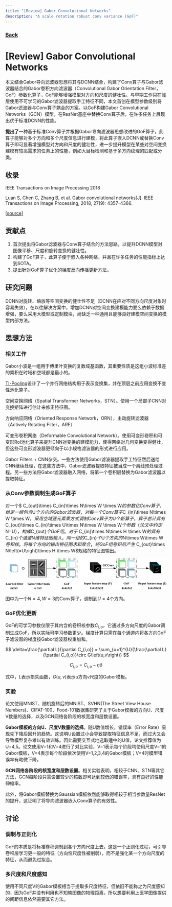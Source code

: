 ```yaml
---
title: "[Review] Gabor Convolutional Networks"
description: "A scale rotation robust conv variance (GoF)"
---
```


<!--KaTeX-->
  <link rel="stylesheet" href="https://cdn.jsdelivr.net/npm/katex@0.12.0/dist/katex.min.css" integrity="sha384-AfEj0r4/OFrOo5t7NnNe46zW/tFgW6x/bCJG8FqQCEo3+Aro6EYUG4+cU+KJWu/X" crossorigin="anonymous">

  <script defer src="https://cdn.jsdelivr.net/npm/katex@0.12.0/dist/katex.min.js" integrity="sha384-g7c+Jr9ZivxKLnZTDUhnkOnsh30B4H0rpLUpJ4jAIKs4fnJI+sEnkvrMWph2EDg4" crossorigin="anonymous"></script>
  <script defer src="https://cdn.jsdelivr.net/npm/katex@0.12.0/dist/contrib/auto-render.min.js" integrity="sha384-mll67QQFJfxn0IYznZYonOWZ644AWYC+Pt2cHqMaRhXVrursRwvLnLaebdGIlYNa" crossorigin="anonymous"></script>
  <script>
      document.addEventListener("DOMContentLoaded", function() {
          renderMathInElement(document.body, {
              // ...options...
          });
      });
  </script>
### [Back](https://cs1807cwy.github.io/research/paper%20reviews)

# [Review] Gabor Convolutional Networks

本文结合Gabor导向滤波器思想将其与DCNN结合，构建了Conv算子与Gabor滤波器结合的Gabor卷积方向滤波器（Convolutional Gabor Orientation Filter，GoF）参数化算子，GoF能够增强模型对方向和尺度的健壮性。与早期工作只在浅层使用不可学习的Gabor滤波器提取手工特征不同，本文首创在模型参数级别将Gabor滤波器与Conv算子耦合的方案。以GoF构建Gabor Convolutional Networks（GCN）模型，在ResNet基座中替换Conv算子后，在许多任务上展现出优于标准DCNN的性能。

**提出了**一种基于标准Conv算子并根据Gabor导向滤波器思想改进的GoF算子，此算子能够对多个方向和多个尺度信息进行建模，将此算子嵌入DCNN或替换Conv算子即可显著增强模型对方向和尺度的健壮性，进一步提升模型在某些对空间变换建模有较高需求的任务上的性能，例如大目标检测和基于多方向纹理的匹配或分类。

## 收录

IEEE Transactions on Image Processing 2018

Luan S, Chen C, Zhang B, et al. Gabor convolutional networks[J]. IEEE Transactions on Image Processing, 2018, 27(9): 4357-4366.

[[source]](https://ieeexplore.ieee.org/document/8357578)

## 贡献点

1. 首次提出将Gabor滤波器与Conv算子结合的方法思路，以提升DCNN模型对图像平移、尺度和旋转变换的健壮性。
2. 构建了GoF算子，此算子便于嵌入各种网络，并且在许多任务的性能指标上达到SOTA。
3. 提出针对GoF算子优化的梯度反向传播更新方法。

## 研究问题

DCNN对旋转、缩放等空间变换的健壮性不足（DCNN在应对不同方向尺度对象时容易失效），在以往解决方案中，增加DCNN对空间变换建模能力要么依赖于数据增强，要么采用大模型或定制模块，尚缺乏一种通用且能够良好建模空间变换的模型内部方法。

## 思想方法

### 相关工作

Gabor小波是一组用于傅里叶变换的复数域基函数，其重要性质是这组小波标准差的乘积在时域和空域都是最小的。

[TI-Pooling](https://www.cv-foundation.org/openaccess/content_cvpr_2016/papers/Laptev_TI-Pooling_Transformation-Invariant_Pooling_CVPR_2016_paper.pdf)设计了一个并行网络结构用于表示变换集，并在顶层之前应用变换不变性池化算子。

空间变换网络（Spatial Transformer Networks，STN）。使用一个局部子CNN对变换矩阵进行估计来修正特征图。

方向响应网络（Oriented Response Network，ORN），主动旋转滤波器（Actively Rotating Filter，ARF）

可变形卷积网络（Deformable Convolutional Network）。使用可变形卷积和可变形RoI池化算子来提升CNN对变换的建模能力，使得网络对几何变换变得健壮，但这些可变形滤波器更倾向于以小规格滤波器的形式进行应用。

Gabor Filters + CNN杂交。一些方法使用Gabor滤波器提取手工特征然后送给CNN继续处理，在这些方法中，Gabor滤波器提取特征被当成一个离线预处理过程。另一些方法将Gabor滤波器融入网络，将第一个卷积层替换为Gabor滤波器以提取特征。

### 从Conv参数调制生成GoF算子

对一个$ C_{out}\times C_{in}\times N\times W \times W$的参数化Conv算子，给定一组包含$U$个方向的Gabor滤波器，对每一个Conv算子$C_{in}\times N\times W \times W$，采用空域逐元素乘方式调制Conv算子为$U$个新算子，算子总计具有$ C_{out}\times C_{in}\times U\times N\times W \times W$个参数（论文中约定$N=U$），构成$C_{out}$个GoF组。对于$ C_{in}\times N\times H \times W$的具有$C_{in}$个通道$N$维特征图输入，同一组的$C_{in}$个$U$个方向的$N\times W\times W$卷积核，将每个方向的输出特征图求和聚合，经GoF组卷积后产生$ C_{out}\times N\left(=U\right)\times H \times W$规格的特征图输出。

![Modulation process of GoFs](Assets/Modulation%20process%20of%20GoFs.png)

图中为一个$N=4,W=3$的Conv算子，调制到$U=4$个方向。

### GoF优化更新

GoF的可学习参数仅限于其内含的卷积核参数$C_{i,o}$，它通过多方向尺度的Gabor调制生成GoF，所以实际可学习参数更少。梯度计算只需在每个通道内将各方向GoF子滤波器的梯度按Gabor滤波器权重加和。

$$
\delta=\frac{\partial L}{\partial C_{i,o}} = \sum_{u=1}^{U}{\frac{\partial L}{\partial C_{i,o}}\circ G\left(u,v\right)}
$$

$$
C_{i,o}=C_{i,o}-\eta\delta
$$

式中，$L$表示损失函数，$G\left(u,v\right)$表示$u$方向$v$尺度的Gabor模板。

### 实验

论文使用MNIST、随机旋转后的MNIST、SVHN(The Street View House Numbers)、CIFAT-100、Food-101数据集研究了关于Gabor模板的方向U、尺度V数量的选择，以及GCN网络各阶段的核宽度和层数设置。

**Gabor模板的方向U、尺度V数量的选择**。随U数值增长，错误率（Error Rate）呈现先下降后回升的趋势。这说明U设置过小会导致提取特征信息不足，而过大又会导致模型复杂难以有效训练。因此需要交互式地选取适中的U值，论文推荐值为U=4,5。论文使用V=1和V=4进行了对比实验，V=1表示每个阶段均使用尺度V=1的Gabor模板，V=4表示每个阶段依次使用V=1,2,3,4的Gabor模板；V=4时模型错误率有略微下降。

**GCN网络各阶段的核宽度和层数设置**。相关实验表明，相较于CNN、STN等其它方法，GCN每阶段只需设置较少的核数即可达到较低的错误率，具有良好的性能伸缩率。

此外，将Gabor模板替换为Gaussian模板依然能够取得相较于相当参数量ResNet的提升，这证明了将导向滤波器嵌入Conv算子的有效性。

## 讨论

### 调制与正则化

GoF的本质是将标准卷积调制到各个方向尺度上去，这是一个正则化过程，可引导卷积层学习更一般的特征（方向性尺度性被削弱），而不是强化某一个方向尺度的特征，从而避免过拟合。

### 多尺度和尺度感知

使用不同尺度V的Gabor模板相当于提取多尺度特征，但依旧不能称之为尺度感知的，因为GoF并没有利用也不知晓图像的物理距离，所以想要利用上医学图像提供的间距信息依然需要其它方法。
